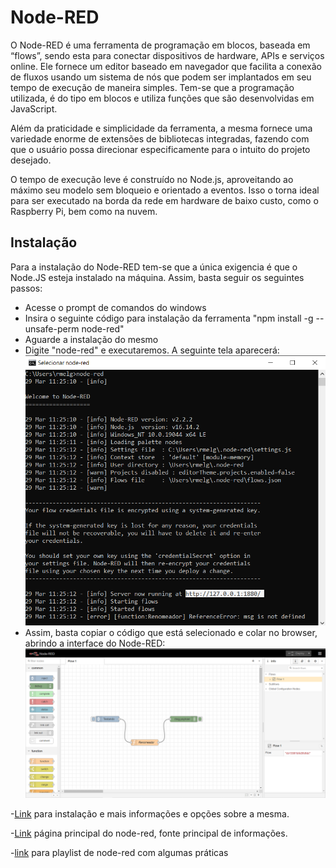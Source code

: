 # Node-RED

O Node-RED é uma ferramenta de programação em blocos, baseada em “flows”, sendo esta para conectar dispositivos de hardware, APIs e serviços online. Ele fornece um editor baseado em navegador que facilita a conexão de fluxos usando um sistema de nós que podem ser implantados em seu tempo de execução de maneira simples. Tem-se que a programação utilizada, é do tipo em blocos e utiliza funções que são desenvolvidas em JavaScript.

Além da praticidade e simplicidade da ferramenta, a mesma fornece uma variedade enorme de extensões de bibliotecas integradas, fazendo com que o usuário possa direcionar especificamente para o intuito do projeto desejado.

O tempo de execução leve é ​​construído no Node.js, aproveitando ao máximo seu modelo sem bloqueio e orientado a eventos. Isso o torna ideal para ser executado na borda da rede em hardware de baixo custo, como o Raspberry Pi, bem como na nuvem.

## Instalação

Para a instalação do Node-RED tem-se que a única exigencia é que o Node.JS esteja instalado na máquina. Assim, basta seguir os seguintes passos:

- Acesse o prompt de comandos do windows
- Insira o seguinte código para instalação da ferramenta "npm install -g --unsafe-perm node-red"
- Aguarde a instalação do mesmo
- Digite "node-red" e executaremos. A seguinte tela aparecerá:
![pic](/media/MediaNode/nove.png) 
- Assim, basta copiar o código que está selecionado e colar no browser, abrindo a interface do Node-RED:
![pic](/media/MediaNode/dez.png)

-[Link](https://nodered.org/docs/getting-started/windows) para instalação e mais informações e opções sobre a mesma.

-[Link](https://nodered.org/) página principal do node-red, fonte principal de informações.

-[link](https://www.youtube.com/watch?v=y671EpUFM5s&list=PLSbD5F_Z_s7aHo6dTcNikh7Jvs5nuBY1P&ab_channel=FutureCloud) para playlist de node-red com algumas práticas